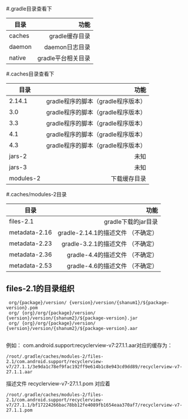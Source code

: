  
 #.gradle目录查看下
 
 |目录|功能|
| ------ | ------: |
| caches | gradle缓存目录 |
| daemon | daemon日志目录 | 
| native | gradle平台相关目录 |

 #.caches目录查看下

 |目录|功能|
| ------ | ------: |
| 2.14.1 | gradle程序的脚本（gradle程序版本） |
| 3.0 | gradle程序的脚本（gradle程序版本） | 
| 3.3 | gradle程序的脚本（gradle程序版本） |
| 4.1 | gradle程序的脚本（gradle程序版本） |
| 4.3 | gradle程序的脚本（gradle程序版本） |
| jars-2 | 未知 |
| jars-3 | 未知 |
| modules-2 | 下载缓存目录 |


 #.caches/modules-2目录
 
  |目录|功能|
 | ------ | ------: |
 | files-2.1 | gradle下载的jar目录 |
 | metadata-2.16 | gradle-2.14.1的描述文件 （不确定） |
 | metadata-2.23 | gradle-3.2.1的描述文件 （不确定） |
 | metadata-2.36 | gradle-4.4的描述文件 （不确定） |
 | metadata-2.53 | gradle-4.6的描述文件 （不确定） |
 
 
 ## files-2.1的目录组织
 ```text
  org/{package}/version/ {version}/version/{shanum1}/${package-version}.pom
  org/ {org}/org/{package}/version/ {version}/version/{shanum2}/${package-version}.jar
  org/ {org}/org/{package}/version/ {version}/version/{shanum2}/${package-version}.aar
  
```

例如： com.android.support:recyclerview-v7:27.1.1.aar对应的缓存为：

```text
/root/.gradle/caches/modules-2/files-2.1/com.android.support/recyclerview-v7/27.1.1/3e9da1c78ef9fac192ff9e614b1c8e943cd9dd89/recyclerview-v7-27.1.1.aar

```

描述文件 recyclerview-v7-27.1.1.pom 对应着
 ```text
/root/.gradle/caches/modules-2/files-2.1/com.android.support/recyclerview-v7/27.1.1/bf17224266bac78bb12fe4089fb1654eaa370af7/recyclerview-v7-27.1.1.pom
```
  
  